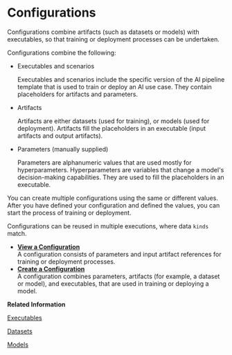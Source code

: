 <!-- loio3c9d504720d8491d8955c0ae8cb81e54 -->

# Configurations

Configurations combine artifacts \(such as datasets or models\) with executables, so that training or deployment processes can be undertaken.

Configurations combine the following:

-   Executables and scenarios

    Executables and scenarios include the specific version of the AI pipeline template that is used to train or deploy an AI use case. They contain placeholders for artifacts and parameters.

-   Artifacts

    Artifacts are either datasets \(used for training\), or models \(used for deployment\). Artifacts fill the placeholders in an executable \(input artifacts and output artifacts\).

-   Parameters \(manually supplied\)

    Parameters are alphanumeric values that are used mostly for hyperparameters. Hyperparameters are variables that change a model's decision-making capabilities. They are used to fill the placeholders in an executable.


You can create multiple configurations using the same or different values. After you have defined your configuration and defined the values, you can start the process of training or deployment.

Configurations can be reused in multiple executions, where data `kinds` match.

-   **[View a Configuration](view-a-configuration-d3de4a4.md "A configuration consists of parameters and input artifact references for training or deployment processes.")**  
A configuration consists of parameters and input artifact references for training or deployment processes.
-   **[Create a Configuration](create-a-configuration-03bdcc7.md "A configuration combines parameters, artifacts (for example, a dataset or model), and executables, that are used in training or deploying
		a model.")**  
A configuration combines parameters, artifacts \(for example, a dataset or model\), and executables, that are used in training or deploying a model.

**Related Information**  


[Executables](executables-06f4794.md "An executable is used to define training or serving pipelines for an AI use case. Executables for the same AI use case are grouped by scenario.")

[Datasets](datasets-e299ed5.md "A dataset is a type of artifact which is registered in your AI runtime. A registered dataset references files that are stored in your connected hyperscaler object store.")

[Models](models-aba8797.md "A model is a type of artifact that results from a training process.")

